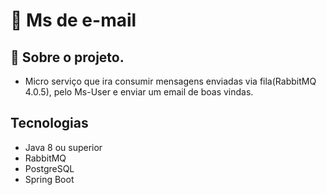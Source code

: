 # 🚀 Ms de e-mail
## 📌 Sobre o projeto.
- Micro serviço que ira consumir mensagens enviadas via fila(RabbitMQ 4.0.5), pelo Ms-User e enviar um email de boas vindas.

## **Tecnologias**
- Java 8 ou superior
- RabbitMQ
- PostgreSQL
- Spring Boot
